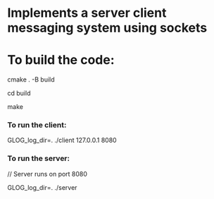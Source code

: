 # Implements a server client messaging system using sockets

# To build the code:

cmake . -B build

cd build

make

### To run the client:

GLOG_log_dir=. ./client 127.0.0.1 8080

### To run the server:

// Server runs on port 8080

GLOG_log_dir=. ./server